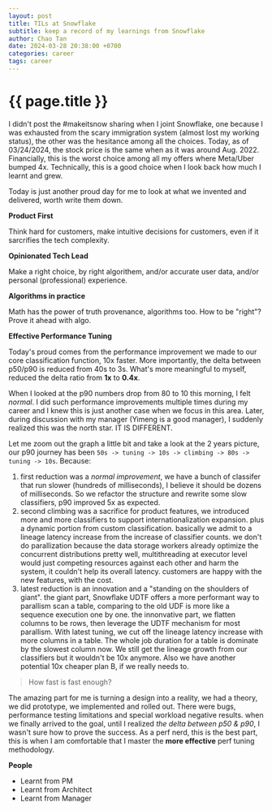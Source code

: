```yaml
---
layout: post
title: TILs at Snowflake
subtitle: keep a record of my learnings from Snowflake
author: Chao Tan
date: 2024-03-28 20:38:00 +0700
categories: career
tags: career
---
```


{{ page.title }}
================

I didn't post the #makeitsnow sharing when I joint Snowflake, one because I was exhausted from the scary immigration system (almost lost my working status), the other was the hesitance among all the choices. Today, as of 03/24/2024, the stock price is the same when as it was around Aug. 2022. Financially, this is the worst choice among all my offers where Meta/Uber bumped 4x. Technically, this is a good choice when I look back how much I learnt and grew. 

Today is just another proud day for me to look at what we invented and delivered, worth write them down.

**Product First**

Think hard for customers, make intuitive decisions for customers, even if it sarcrifies the tech complexity.

**Opinionated Tech Lead**

Make a right choice, by right algorithem, and/or accurate user data, and/or personal (professional) experience.

**Algorithms in practice**

Math has the power of truth provenance, algorithms too. How to be "right"? Prove it ahead with algo.

**Effective Performance Tuning**

Today's proud comes from the performance improvement we made to our core classification function, 10x faster. More importantly, the delta between p50/p90 is reduced from 40s to 3s. What's more meaningful to myself, reduced the delta ratio from **1x** to **0.4x**. 

When I looked at the p90 numbers drop from 80 to 10 this morning, I felt _normal_. I did such performance improvements multiple times during my career and I knew this is just another case when we focus in this area. Later, during discussion with my manager (Yimeng is a good manager), I suddenly realized this was the north star. IT IS DIFFERENT. 

Let me zoom out the graph a little bit and take a look at the 2 years picture, our p90 journey has been `50s -> tuning -> 10s -> climbing -> 80s -> tuning -> 10s`. Because:
1. first reduction was a _normal improvement_, we have a bunch of classifer that run slower (hundreds of milliseconds), I believe it should be dozens of milliseconds. So we refactor the structure and rewrite some slow classifiers, p90 improved 5x as expected.
2. second climbing was a sacrifice for product features, we introduced more and more classifiers to support internationalization expansion. plus a dynamic portion from custom classification. basically we admit to a lineage latency increase from the increase of classifier counts. we don't do parallization because the data storage workers already optimize the concurrent distributions pretty well, multithreading at executor level would just competing resources against each other and harm the system, it couldn't help its overall latency. customers are happy with the new features, with the cost.
3. latest reduction is an innovation and a "standing on the shoulders of giant". the giant part, Snowflake UDTF offers a more performant way to parallism scan a table, comparing to the old UDF is more like a sequence execution one by one. the innonvative part, we flatten columns to be rows, then leverage the UDTF mechanism for most parallism.
With latest tuning, we cut off the lineage latency increase with more columns in a table. The whole job duration for a table is dominate by the slowest column now. We still get the lineage growth from our classifiers but it wouldn't be 10x anymore. Also we have another potential 10x cheaper plan B, if we really needs to.

>How fast is fast enough?

The amazing part for me is turning a design into a reality, we had a theory, we did prototype, we implemented and rolled out. There were bugs, performance testing limitations and special workload negative results. when we finally arrived to the goal, until I realized _the delta between p50 & p90_, I wasn't sure how to prove the success. As a perf nerd, this is the best part, this is when I am comfortable that I master the **more effective** perf tuning methodology.

**People**

- Learnt from PM
- Learnt from Architect
- Learnt from Manager